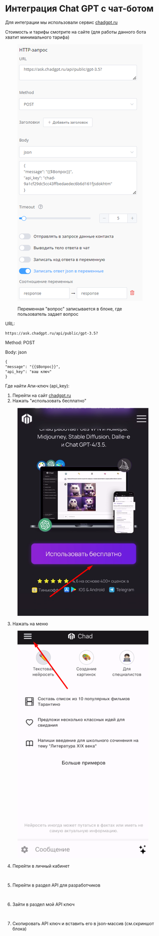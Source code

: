 # Интеграция Chat GPT c чат-ботом

Для интеграции мы использовали сервис [chadgpt.ru](https://chadgpt.ru/)

Стоимость и тарифы смотрите на сайте (для работы данного бота хватит минимального тарифа)&#x20;

<figure><img src="../../../../.gitbook/assets/image (1) (1) (1) (1).png" alt=""><figcaption><p>Переменная "вопрос" записывается в блоке, где пользователь задает вопрос </p></figcaption></figure>

URL:&#x20;

```
https://ask.chadgpt.ru/api/public/gpt-3.5?
```

Method: POST

Body: json

```
{
"message": "{{$Вопрос}}",
"api_key": "ваш ключ"
}
```

Где найти Апи-ключ (api\_key):

1. Перейти на сайт [chadgpt.ru](https://chadgpt.ru/)
2. Нажать "использовать бесплатно"

<figure><img src="../../../../.gitbook/assets/image (1) (1) (1) (1) (1).png" alt=""><figcaption></figcaption></figure>

3. Нажать на меню

<figure><img src="../../../../.gitbook/assets/image (2) (1) (1).png" alt=""><figcaption></figcaption></figure>

4. Перейти в личный кабинет

<figure><img src="../../../../.gitbook/assets/image (4).png" alt=""><figcaption></figcaption></figure>

5. Перейти в раздел API для разработчиков

<figure><img src="../../../../.gitbook/assets/image (5).png" alt=""><figcaption></figcaption></figure>

6. Зайти в раздел мой API ключ

&#x20;

<figure><img src="../../../../.gitbook/assets/image (6).png" alt=""><figcaption></figcaption></figure>

7. Скопировать API ключ и вставить его в json-массив (см.скриншот блока)
